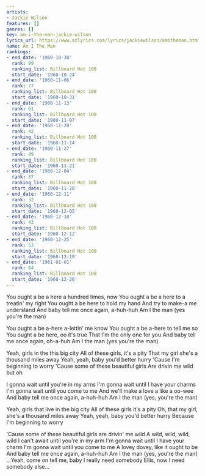 ```yaml
---
artists:
- Jackie Wilson
features: []
genres: []
key: am-i-the-man-jackie-wilson
lyrics_url: https://www.azlyrics.com/lyrics/jackiewilson/amitheman.html
name: Am I The Man
rankings:
- end_date: '1960-10-30'
  rank: 99
  ranking_list: Billboard Hot 100
  start_date: '1960-10-24'
- end_date: '1960-11-06'
  rank: 77
  ranking_list: Billboard Hot 100
  start_date: '1960-10-31'
- end_date: '1960-11-13'
  rank: 61
  ranking_list: Billboard Hot 100
  start_date: '1960-11-07'
- end_date: '1960-11-20'
  rank: 42
  ranking_list: Billboard Hot 100
  start_date: '1960-11-14'
- end_date: '1960-11-27'
  rank: 49
  ranking_list: Billboard Hot 100
  start_date: '1960-11-21'
- end_date: '1960-12-04'
  rank: 37
  ranking_list: Billboard Hot 100
  start_date: '1960-11-28'
- end_date: '1960-12-11'
  rank: 32
  ranking_list: Billboard Hot 100
  start_date: '1960-12-05'
- end_date: '1960-12-18'
  rank: 43
  ranking_list: Billboard Hot 100
  start_date: '1960-12-12'
- end_date: '1960-12-25'
  rank: 53
  ranking_list: Billboard Hot 100
  start_date: '1960-12-19'
- end_date: '1961-01-01'
  rank: 64
  ranking_list: Billboard Hot 100
  start_date: '1960-12-26'
---
```


You ought a be a here a hundred times, now
You ought a be a here to a treatin' my right
You ought a be here to hold my hand
And try to make-a me understand
And baby tell me once again, a-huh-huh
Am I the man (yes you're the man)

You ought a be a-here a-lettin' me know
You ought a be a-here to tell me so
You ought a be here, oo it's true
That I'm the only one for you
And baby tell me once again, oh-a-huh
Am I the man (yes you're the man)

Yeah, girls in the this big city
All of these girls, it's a pity
That my girl she's a thousand miles away
Yeah, yeah, baby you'd better hurry
'Cause I'm beginning to worry
'Cause some of these beautiful girls
Are drivin me wild but oh

I gonna wait until you're in my arms
I'm gonna wait until I have your charms
I'm gonna wait until you come to me
And we'll make a love a like a oo-wee
And baby tell me once again, a-huh-huh
Am I the man (yes, you're the man)

Yeah, girls that live in the big city
All of these girls it's a pity
Oh, that my girl, she's a thousand miles away
Yeah, yeah, baby you'd better hurry
Because I'm beginning to worry

'Cause some of these beautiful girls are drivin' me wild
A wild, wild, wild, wild
I can't await until you're in my arm
I'm gonna wait until I have your charm
I'm gonna wait until you come to me
A lovey dovey, like it ought to be
And baby tell me once again, a-huh-huh
Am I the man (yes, you're the man)
...Yeah, come on tell me, baby
I really need somebody Ellis, now I need somebody else...



